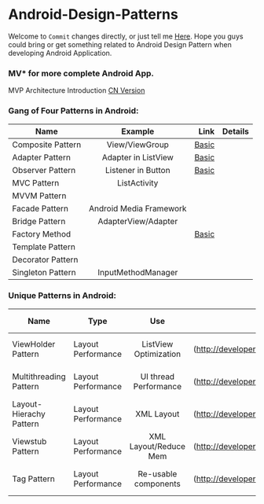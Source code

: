 Android-Design-Patterns
=======================

Welcome to `Commit` changes directly, or just tell me [Here](https://github.com/DonLiangGit/Android-Design-Patterns/issues/1).
Hope you guys could bring or get something related to Android Design Pattern when developing Android Application.

### MV* for more complete Android App.
MVP Architecture Introduction [CN Version](http://www.360doc.com/content/10/0225/18/867320_16805936.shtml)

### Gang of Four Patterns in Android:
| Name                  | Example                 | Link  | Details |
| -------------         |:-------------:          | -----:| -----:
| Composite Pattern     | View/ViewGroup          | [Basic](http://javapapers.com/design-patterns/composite-design-pattern/)|
| Adapter Pattern       | Adapter in ListView     | [Basic](http://javapapers.com/design-patterns/adapter-pattern/)|
| Observer Pattern      | Listener in Button      | [Basic](http://shmilyaw-hotmail-com.iteye.com/blog/1557835)|
| MVC Pattern           | ListActivity            | |
| MVVM Pattern          |                         |
| Facade Pattern        | Android Media Framework |
| Bridge Pattern        | AdapterView/Adapter     |
| Factory Method        |                  | [Basic](http://javapapers.com/design-patterns/factory-method-pattern/)
| Template Pattern      |                         |
| Decorator Pattern     |                         |
| Singleton Pattern     | InputMethodManager      |


### Unique Patterns in Android:
| Name                    | Type              | Use                   | Link  | Advanced Link   |
| ----                    | ----              | :----:                | -----:|:------:         |
| ViewHolder Pattern      | Layout Performance| ListView Optimization |[Basic] (http://developer.android.com/training/improving-layouts/smooth-scrolling.html)
| Multithreading Pattern  | Layout Performance| UI thread Performance |[Basic] (http://developer.android.com/training/improving-layouts/smooth-scrolling.html)|[.1](http://www.androiddesignpatterns.com/2014/01/thread-scheduling-in-android.html) [.2](http://www.androiddesignpatterns.com/2012/07/loaders-and-loadermanager-background.html)
| Layout-Hierachy Pattern | Layout Performance| XML Layout            |[Basic] (http://developer.android.com/training/improving-layouts/optimizing-layout.html)
| Viewstub Pattern        | Layout Performance| XML Layout/Reduce Mem |[Basic] (http://developer.android.com/training/improving-layouts/loading-ondemand.html)
| Tag Pattern             | Layout Performance| Re-usable components  |[Basic] (http://developer.android.com/training/improving-layouts/reusing-layouts.html)


